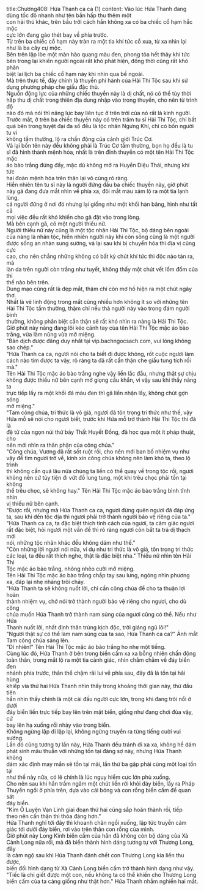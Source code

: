 title:Chương408: Hứa Thanh ca ca (1)
content:
Vào lúc Hứa Thanh đang dùng tốc độ nhanh như tên bắn hấp thu thêm một<br>con hải thú khác, trên bầu trời cách hắn không xa có ba chiếc cổ hạm hắc mộc<br>cực lớn đang gào thét bay về phía trước.<br>Từ trên ba chiếc cổ hạm này tràn ra một tia khí tức cổ xưa, từ xa nhìn lại<br>như là ba cây cự mộc.<br>Bên trên lập lòe một màn hào quang màu đen, phong tỏa hết thảy khí tức<br>bên trong lại khiến người ngoài rất khó phát hiện, đồng thời cũng rất khó phân<br>biệt lai lịch ba chiếc cổ hạm này khi nhìn qua bề ngoài.<br>Mà trên thực tế, đây chính là thuyền phi hành của Hải Thi Tộc sau khi sử<br>dụng phương pháp che giấu đặc thù.<br>Nguồn động lực của những chiếc thuyền này là dị chất, nó có thể tùy thời<br>hấp thu dị chất trong thiên địa dung nhập vào trong thuyền, cho nên từ trình độ<br>nào đó mà nói thì năng lực bay liên tục ở trên trời của nó rất là kinh người.<br>Trước mắt, ở trên ba chiếc thuyền này có trên trăm tu sĩ Hải Thi Tộc, chỉ bất<br>quá bên trong tuyệt đại đa số đều là tộc nhân Ngưng Khí, chỉ có bốn người tu vi<br>không tầm thường, lộ ra chấn động của cảnh giới Trúc Cơ.<br>Vả lại bốn tên này đều không phải là Trúc Cơ tầm thường, bọn họ đều là tu<br>sĩ đã hình thành mệnh hỏa, nhất là trên đỉnh thuyền có một tên Hải Thi Tộc mặc<br>áo bào trắng đứng đấy, mặc dù không mở ra Huyền Diệu Thái, nhưng khí tức<br>hai đoàn mệnh hỏa trên thân lại vô cùng rõ ràng.<br>Hiển nhiên tên tu sĩ này là người đứng đầu ba chiếc thuyền này, giờ phút<br>này gã đang đưa mắt nhìn về phía xa, đôi mắt màu xám lộ ra một tia lạnh lùng,<br>cả người đứng ở nơi đó nhưng lại giống như một khối hàn băng, hình như tất cả<br>mọi việc đều rất khó khiến cho gã đặt vào trong lòng.<br>Mà bên cạnh gã, có một người thiếu nữ.<br>Người thiếu nữ này cũng là một tộc nhân Hải Thi Tộc, bộ dáng bên ngoài<br>của nàng là nhân tộc, hiển nhiên người này khi còn sống cũng là một người<br>được sống an nhàn sung sướng, vả lại sau khi bị chuyển hóa thì địa vị cũng cực<br>cao, cho nên chẳng những không có bất kỳ chút khí tức thi độc nào tản ra, mà<br>làn da trên người còn trắng như tuyết, không thấy một chút vết lốm đốm của thi<br>thể nào bên trên.<br>Dung mạo cũng rất là đẹp mắt, thậm chí còn mơ hồ hiện ra một chút ngây<br>thơ.<br>Nhất là vẻ linh động trong mắt cũng nhiều hơn không ít so với những tên<br>Hải Thi Tộc tầm thường, thậm chí nếu thả người này vào trong đám người bình<br>thường, không phân biệt cẩn thận sẽ rất khó nhìn ra nàng là Hải Thi Tộc.<br>Giờ phút này nàng đang lôi kéo cánh tay của tên Hải Thi Tộc mặc áo bào<br>trắng, vừa làm nũng vừa mở miệng.<br>"Bản dịch được đăng duy nhất tại vip.bachngocsach.com, vui lòng không<br>sao chép."<br>"Hứa Thanh ca ca, ngươi nói cho ta biết đi được không, rốt cuộc ngươi làm<br>cách nào tìm được ta vậy, rõ ràng ta đã rất cẩn thận che giấu tung tích rồi mà."<br>Tên Hải Thi Tộc mặc áo bào trắng nghe vậy liền lắc đầu, nhưng thật sự chịu<br>không được thiếu nữ bên cạnh mở giọng cầu khẩn, vì vậy sau khi thấy nàng ta<br>trực tiếp lấy ra một khối đá màu đen thì gã liền nhận lấy, không chút gợn sóng<br>mở miệng."<br>"Tam công chúa, tri thức là vô giá, ngươi đã tôn trọng tri thức như thế, vậy<br>Hứa mỗ sẽ nói cho ngươi biết, trước khi Hứa mỗ trở thành Hải Thi Tộc thì đã là<br>đệ tử của ngọn núi thứ bảy Thất Huyết Đồng, đã học qua một ít pháp thuật, cho<br>nên mới nhìn ra thân phận của công chúa."<br>"Công chúa, Vương đã rất sốt ruột rồi, cho nên mới ban bố nhiệm vụ như<br>vậy để tìm ngươi trở về, kính xin công chúa không nên làm khó ta, theo lộ trình<br>thì không cần quá lâu nữa chúng ta liền có thể quay về trong tộc rồi, ngươi<br>không nên cứ tùy tiện đi vứt đồ lung tung, một khi trêu chọc phải tồn tại không<br>thể trêu chọc, sẽ không hay." Tên Hải Thi Tộc mặc áo bào trắng bình tĩnh nhìn<br>vị thiếu nữ bên cạnh.<br>"Được rồi, nhưng mà Hứa Thanh ca ca, ngươi đừng quên ngươi đã đáp ứng<br>ta, sau khi đến tộc địa thì ngươi phải trở thành người bảo vệ riêng của ta."<br>"Hứa Thanh ca ca, ta đặc biệt thích tính cách của ngươi, ta cảm giác ngươi<br>rất đặc biệt, hỏi ngươi một vấn đề thì rõ ràng ngươi còn bắt ta trả dị thạch mới<br>nói, những tộc nhân khác đều không dám như thế."<br>"Còn những lời ngươi nói nữa, ví dụ như tri thức là vô giá, tôn trọng tri thức<br>các loại, ta đều rất thích nghe, thật là đặc biệt nha." Thiếu nữ nhìn tên Hải Thi<br>Tộc mặc áo bào trắng, nhõng nhẽo cười mở miệng.<br>Tên Hải Thi Tộc mặc áo bào trắng chắp tay sau lưng, ngóng nhìn phương<br>xa, đáp lại nhẹ nhàng trôi chảy.<br>"Hứa Thanh ta sẽ không nuốt lời, chỉ cần công chúa để cho ta thuận lợi hoàn<br>thành nhiệm vụ, chớ nói trở thành người bảo vệ riêng cho ngươi, cho dù công<br>chúa muốn Hứa Thanh trở thành nam sủng của ngươi cũng có thể. Nếu như Hứa<br>Thanh nuốt lời, nhất định thân trúng kịch độc, trời giáng ngũ lôi!"<br>"Ngươi thật sự có thể làm nam sủng của ta sao, Hứa Thanh ca ca?" Ánh mắt<br>Tam công chúa sáng lên.<br>"Dĩ nhiên!" Tên Hải Thi Tộc mặc áo bào trắng ho nhẹ một tiếng.<br>Cùng lúc đó, Hứa Thanh ở bên trong biển cấm xa xa bỗng nhiên chấn động<br>toàn thân, trong mắt lộ ra một tia cảnh giác, nhìn chằm chằm về đáy biển đen<br>nhánh phía trước, thân thể chậm rãi lui về phía sau, đây đã là tồn tại hãi hùng<br>khiếp vía thứ hai Hứa Thanh nhìn thấy trong khoảng thời gian này, thứ đầu tiên<br>hắn nhìn thấy chính là một cái đầu người cực lớn, trong khi đang trôi nổi ở dưới<br>đáy biển liền trực tiếp bay lên trên mặt biển, giống như đang chơi đùa vậy, cứ<br>bay lên hạ xuống rồi nhảy vào trong biển.<br>Không ngừng lập đi lập lại, không ngừng truyền ra từng tiếng cười vui<br>sướng.<br>Lần đó cũng tương tự lần này, Hứa Thanh đều tránh đi xa xa, không hề dám<br>phát sinh mâu thuẫn với những tồn tại đáng sợ này, nhưng Hứa Thanh không<br>dám xác định may mắn sẽ tồn tại mãi, lần thứ ba gặp phải cùng một loại tồn tại<br>như thế này nữa, có lẽ chính là lúc nguy hiểm cực lớn phủ xuống.<br>Cho nên sau khi hắn trầm ngâm một chút liền rời khỏi đáy biển, lấy ra Pháp<br>Thuyền ngồi ở phía trên, dựa vào cái bóng và con rồng biển cấm để quan sát<br>đáy biển.<br>"Kim Ô Luyện Vạn Linh giai đoạn thứ hai cũng sắp hoàn thành rồi, tiếp<br>theo nên cẩn thận thì thỏa đáng hơn."<br>Hứa Thanh nghĩ tới đây thì khoanh chân ngồi xuống, lập tức truyền cảm<br>giác tới dưới đáy biển, rơi vào trên thân con rồng của mình.<br>Giờ phút này Long Kình biển cấm của hắn đã không còn bộ dáng của Xà<br>Cảnh Long nữa rồi, mà đã biến thành hình dáng tương tự với Thương Long, đây<br>là cảm ngộ sau khi Hứa Thanh đánh chết con Thương Long kia liền thu được,<br>biến đổi hình dạng từ Xà Cảnh Long biển cấm trở thành hình dạng như vậy.<br>"Tiếc là chỉ giết được một con, nếu không ta có thể khiến cho Thương Long<br>biển cấm của ta càng giống như thật hơn." Hứa Thanh nhắm nghiền hai mắt.